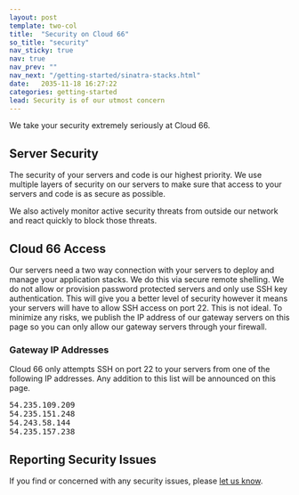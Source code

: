 ```yaml
---
layout: post
template: two-col
title:  "Security on Cloud 66"
so_title: "security"
nav_sticky: true
nav: true
nav_prev: ""
nav_next: "/getting-started/sinatra-stacks.html"
date:   2035-11-18 16:27:22
categories: getting-started
lead: Security is of our utmost concern
---
```


We take your security extremely seriously at Cloud 66.

## Server Security
The security of your servers and code is our highest priority. We use multiple layers of security on our servers to make sure that access to your servers and code is as secure as possible.

We also actively monitor active security threats from outside our network and react quickly to block those threats.

## Cloud 66 Access
Our servers need a two way connection with your servers to deploy and manage your application stacks. We do this via secure remote shelling. We do not allow or provision password protected servers and only use SSH key authentication. This will give you a better level of security however it means your servers will have to allow SSH access on port 22. This is not ideal. To minimize any risks, we publish the IP address of our gateway servers on this page so you can only allow our gateway servers through your firewall.

### Gateway IP Addresses
Cloud 66 only attempts SSH on port 22 to your servers from one of the following IP addresses. Any addition to this list will be announced on this page.

<pre class='terminal'>
54.235.109.209
54.235.151.248
54.243.58.144
54.235.157.238
</pre>

## Reporting Security Issues
If you find or concerned with any security issues, please <a href='http://cloud66.com/security'>let us know</a>.
